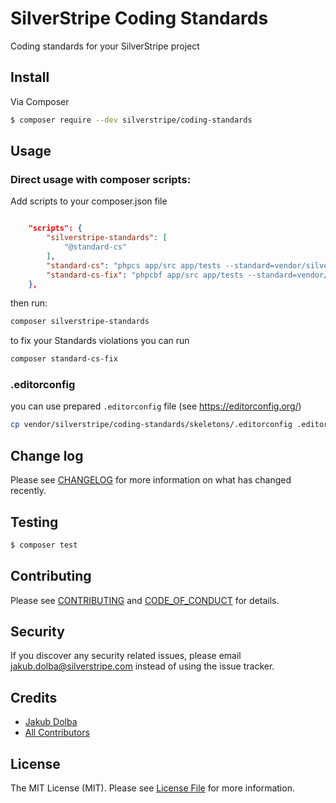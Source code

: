 # SilverStripe Coding Standards

Coding standards for your SilverStripe project

## Install

Via Composer

``` bash
$ composer require --dev silverstripe/coding-standards
```

## Usage

### Direct usage with composer scripts:

Add scripts to your composer.json file
 
```json

    "scripts": {
        "silverstripe-standards": [
            "@standard-cs"
        ],
        "standard-cs": "phpcs app/src app/tests --standard=vendor/silverstripe/coding-standards/definitions/phpcs.xml --extensions=php --encoding=utf-8",
        "standard-cs-fix": "phpcbf app/src app/tests --standard=vendor/silverstripe/coding-standards/definitions/phpcs.xml --extensions=php --encoding=utf-8"
    },

```

then run:
```bash
composer silverstripe-standards
```

to fix your Standards violations you can run
```bash
composer standard-cs-fix
```

### .editorconfig

you can use prepared `.editorconfig` file (see https://editorconfig.org/)

```bash
cp vendor/silverstripe/coding-standards/skeletons/.editorconfig .editorconfig 
```

## Change log

Please see [CHANGELOG](CHANGELOG.md) for more information on what has changed recently.

## Testing

``` bash
$ composer test
```

## Contributing

Please see [CONTRIBUTING](CONTRIBUTING.md) and [CODE_OF_CONDUCT](CODE_OF_CONDUCT.md) for details.

## Security

If you discover any security related issues, please email jakub.dolba@silverstripe.com instead of using the issue tracker.

## Credits

- [Jakub Dolba][link-author]
- [All Contributors][link-contributors]

## License

The MIT License (MIT). Please see [License File](LICENSE.md) for more information.

[ico-version]: https://img.shields.io/packagist/v/jakubdolba/silverstripe-coding-standards.svg?style=flat-square
[ico-license]: https://img.shields.io/badge/license-MIT-brightgreen.svg?style=flat-square
[ico-travis]: https://img.shields.io/travis/jakubdolba/silverstripe-coding-standards/master.svg?style=flat-square
[ico-scrutinizer]: https://img.shields.io/scrutinizer/coverage/g/jakubdolba/silverstripe-coding-standards.svg?style=flat-square
[ico-code-quality]: https://img.shields.io/scrutinizer/g/jakubdolba/silverstripe-coding-standards.svg?style=flat-square
[ico-downloads]: https://img.shields.io/packagist/dt/jakubdolba/silverstripe-coding-standards.svg?style=flat-square

[link-packagist]: https://packagist.org/packages/jakubdolba/silverstripe-coding-standards
[link-travis]: https://travis-ci.org/jakubdolba/silverstripe-coding-standards
[link-scrutinizer]: https://scrutinizer-ci.com/g/jakubdolba/silverstripe-coding-standards/code-structure
[link-code-quality]: https://scrutinizer-ci.com/g/jakubdolba/silverstripe-coding-standards
[link-downloads]: https://packagist.org/packages/jakubdolba/silverstripe-coding-standards
[link-author]: https://github.com/JakubDolba
[link-contributors]: ../../contributors
